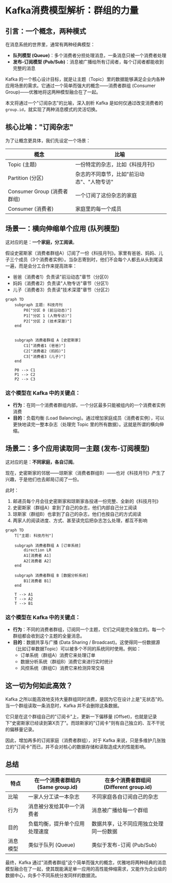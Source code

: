 # Kafka消费模型解析：群组的力量

## 引言：一个概念，两种模式

在消息系统的世界里，通常有两种经典模型：
- **队列模型 (Queue)**：多个消费者分担处理消息，一条消息只被一个消费者处理
- **发布-订阅模型 (Pub/Sub)**：消息被广播给所有订阅者，每个订阅者都能收到完整的消息

Kafka 的一个核心设计目标，就是让主题（Topic）里的数据能够满足企业内各种应用场景的需求。它通过一个简单而强大的概念——消费者群组 (Consumer Group)——优雅地将这两种模型融合在了一起。

本文将通过一个"订阅杂志"的比喻，深入剖析 Kafka 是如何仅通过改变消费者的 `group.id`，就实现了两种消息模式的灵活切换。

## 核心比喻："订阅杂志"

为了让概念更具体，我们先设定一个场景：

| 概念 | 比喻 |
|------|------|
| Topic (主题) | 一份特定的杂志，比如《科技月刊》 |
| Partition (分区) | 杂志的不同章节，比如"前沿动态"、"人物专访" |
| Consumer Group (消费者群组) | 一个订阅了这份杂志的家庭 |
| Consumer (消费者) | 家庭里的每一个成员 |

## 场景一：横向伸缩单个应用 (队列模型)

这对应的是：**一个家庭，分工阅读**。

假设史密斯家（消费者群组A）订阅了一份《科技月刊》。家里有爸爸、妈妈、儿子三个成员（3个消费者实例）。当杂志寄到时，他们不会每个人都去从头到尾读一遍，而是会分工合作来提高效率：

- 爸爸（消费者1）负责读"前沿动态"章节（分区0）
- 妈妈（消费者2）负责读"人物专访"章节（分区1）
- 儿子（消费者3）负责读"技术深潜"章节（分区2）

```mermaid
graph TD
    subgraph 主题: 科技月刊
        P0["分区 0 (前沿动态)"]
        P1["分区 1 (人物专访)"]
        P2["分区 2 (技术深潜)"]
    end


    subgraph 消费者群组 A [史密斯家]
        C1["消费者1 (爸爸)"]
        C2["消费者2 (妈妈)"]
        C3["消费者3 (儿子)"]
    end

    P0 --> C1
    P1 --> C2
    P2 --> C3
```

### 这个模型在 Kafka 中的关键点：

- **行为**：在同一个消费者群组内部，一个分区最多只能被组内的一个消费者实例消费
- **目的**：负载均衡 (Load Balancing)。通过增加家庭成员（消费者实例），可以更快地读完一整本杂志（处理完 Topic 里的所有数据）。这就是所谓的横向伸缩。

## 场景二：多个应用读取同一主题 (发布-订阅模型)

这对应的是：**不同家庭，各自订阅**。

现在，史密斯家的邻居——琼斯家（消费者群组B）——也对《科技月刊》产生了兴趣，于是他们也去邮局订阅了一份。

此时：
1. 邮递员每个月会往史密斯家和琼斯家各投递一份完整、全新的《科技月刊》
2. 史密斯家（群组A）拿到了自己的杂志，他们内部自己分工阅读
3. 琼斯家（群组B）也拿到了自己的杂志，他们也按自己的方式阅读
4. 两家人的阅读进度、方式、甚至读完后把杂志怎么处理，都互不影响

```mermaid
graph TD
    T["主题: 科技月刊"]

    subgraph 消费者群组 A [订单系统]
        direction LR
        A1[消费者 A1]
        A2[消费者 A2]
    end

    subgraph 消费者群组 B [数据分析系统]
        B1[消费者 B1]
    end

    T --> A1
    T --> A2
    T --> B1
```

### 这个模型在 Kafka 中的关键点：

- **行为**：不同的消费者群组，订阅同一个主题，它们之间是完全独立的。每一个群组都会收到这个主题的全量消息。
- **目的**：数据共享与广播 (Data Sharing / Broadcast)。这使得同一份数据源（比如订单数据Topic）可以被多个不同的系统同时使用。例如：
  - 订单系统（群组A）消费它来处理订单
  - 数据分析系统（群组B）消费它来进行实时统计
  - 风控系统（群组C）消费它来检测异常交易

## 这一切为何如此高效？

Kafka 之所以能高效地支持大量群组同时消费，是因为它在设计上是"无状态"的。当一个群组读取一条消息时，Kafka 并不会删除这条数据。

它只是在这个群组自己的"订阅卡"上，更新一下偏移量 (Offset)，也就是记录下"史密斯家已经读到第X页了"。而琼斯家的"订阅卡"则有自己独立的、互不干扰的偏移量记录。

因此，增加再多的订阅家庭（消费者群组），对于 Kafka 来说，只是多维护几张独立的"订阅卡"而已，并不会对核心的数据存储和读取造成大的性能影响。

## 总结

| 特点 | 在一个消费者群组内<br>(Same group.id) | 在多个消费者群组间<br>(Different group.id) |
|------|-----------------------------------|----------------------------------------|
| 比喻 | 一家人分工读一本杂志 | 不同家庭各自订阅自己的杂志 |
| 行为 | 消息被分发给其中一个消费者 | 消息被广播给每一个群组 |
| 目的 | 负载均衡，提升单个应用处理速度 | 数据共享，让不同应用独立处理同一份数据 |
| 消息模型 | 类似于队列 (Queue) | 类似于发布-订阅 (Pub/Sub) |

最终，Kafka 通过"消费者群组"这个简单而强大的概念，优雅地将两种经典的消息模型融合在了一起，使其既能满足单一应用的高性能伸缩需求，又能作为企业级的数据中心，向多个不同系统分发同样的数据流。
